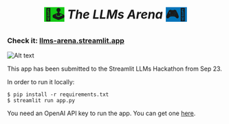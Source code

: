 <h1 style='text-align: center;'><span style='background-color: #12c914'>🤖🕹️</span> <em>The LLMs Arena</em> <span style='background-color: #0074ba'>🎮🤖</span></h1>

### Check it: [llms-arena.streamlit.app](https://llms-arena.streamlit.app)

![Alt text](image.png)

This app has been submitted to the Streamlit LLMs Hackathon from Sep 23.

In order to run it locally:

    $ pip install -r requirements.txt
    $ streamlit run app.py

You need an OpenAI API key to run the app. You can get one [here](https://platform.openai.com/).
